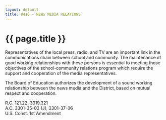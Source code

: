 ```yaml
---
layout: default
title: 9410 - NEWS MEDIA RELATIONS
---
```


{{ page.title }}
================

Representatives of the local press, radio, and TV are an important link
in the communications chain between school and community. The
maintenance of good working relationships with these persons is
essential to meeting those objectives of the school-community relations
program which require the support and cooperation of the media
representatives.

The Board of Education authorizes the development of a sound working
relationship between the news media and the District, based on mutual
respect and cooperation.

R.C. 121.22, 3319.321\
 A.C. 3301-35-03 (J), 3301-37-06\
 U.S. Const. 1st Amendment
